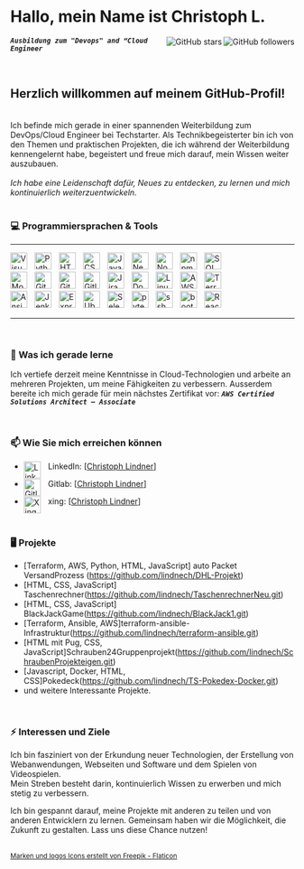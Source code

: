 # Hallo, mein Name ist Christoph L.

  <img align="right" src="https://img.shields.io/github/followers/lindnech?style=social" alt="GitHub followers">
  <img align="right" src="https://img.shields.io/github/stars/lindnech?style=social" alt="GitHub stars">

***`Ausbildung zum "Devops" and “Cloud Engineer`***

<br>

## Herzlich willkommen auf meinem GitHub-Profil!
<br>
Ich befinde mich gerade in einer spannenden Weiterbildung zum DevOps/Cloud Engineer bei Techstarter. Als Technikbegeisterter bin ich von den Themen und praktischen Projekten, die ich während der Weiterbildung kennengelernt habe, begeistert und freue mich darauf, mein Wissen weiter auszubauen.
<br>
<br>
 <i>Ich habe eine Leidenschaft dafür, Neues zu entdecken, zu lernen und mich kontinuierlich weiterzuentwickeln.</i>

 <br>
 <br>

### 💻 Programmiersprachen & Tools

---
<img align="left" alt="Visual Studio Code" width="30px" style="padding-right:10px;" src="https://cdn.jsdelivr.net/gh/devicons/devicon/icons/vscode/vscode-original.svg"/>
<img align="left" alt="Python" width="30px" style="padding-right:10px;" src="https://cdn.jsdelivr.net/gh/devicons/devicon/icons/python/python-original.svg"/>
<img align="left" alt="HTML5" width="30px" style="padding-right:10px;" src="https://cdn.jsdelivr.net/gh/devicons/devicon/icons/html5/html5-original.svg"/>
<img align="left" alt="CSS3" width="30px" style="padding-right:10px;" src="https://cdn.jsdelivr.net/gh/devicons/devicon/icons/css3/css3-original.svg"/>
<img align="left" alt="JavaScript" width="30px" style="padding-right:10px;" src="https://cdn.jsdelivr.net/gh/devicons/devicon/icons/javascript/javascript-original.svg"/>
<img align="left" alt="Next.js" width="30px" style="padding-right:10px;" src="https://cdn.jsdelivr.net/gh/devicons/devicon/icons/nextjs/nextjs-original-wordmark.svg"/>
<img align="left" alt="Node.js" width="30px" style="padding-right:10px;" src="https://cdn.jsdelivr.net/gh/devicons/devicon/icons/nodejs/nodejs-original-wordmark.svg"/>
<img align="left" alt="npm" width="30px" style="padding-right:10px;" src="https://cdn.jsdelivr.net/gh/devicons/devicon/icons/npm/npm-original-wordmark.svg"/>
<img align="left" alt="SQL" width="30px" style="padding-right:10px;" src="https://cdn.jsdelivr.net/gh/devicons/devicon/icons/mysql/mysql-original.svg"/>
<br>
<br>
<img align="left" alt="MongoDB" width="30px" style="padding-right:10px;" src="https://cdn.jsdelivr.net/gh/devicons/devicon/icons/mongodb/mongodb-original.svg"/>
<img align="left" alt="Git" width="30px" style="padding-right:10px;" src="https://cdn.jsdelivr.net/gh/devicons/devicon/icons/git/git-original.svg"/>
<img align="left" alt="Github" width="30px" style="padding-right:10px;" src="https://cdn.jsdelivr.net/gh/devicons/devicon/icons/github/github-original.svg"/>
<img align="left" alt="Gitlab" width="30px" style="padding-right:10px;" src="https://cdn.jsdelivr.net/gh/devicons/devicon/icons/gitlab/gitlab-original.svg"/>
<img align="left" alt="Jira" width="30px" style="padding-right:10px;" src="https://cdn.jsdelivr.net/gh/devicons/devicon/icons/jira/jira-original-wordmark.svg"/>
<img align="left" alt="Docker" width="30px" style="padding-right:10px;" src="https://cdn.jsdelivr.net/gh/devicons/devicon/icons/docker/docker-original.svg"/>
<img align="left" alt="Linux" width="30px" style="padding-right:10px;" src="https://cdn.jsdelivr.net/gh/devicons/devicon/icons/linux/linux-original.svg"/>
<img align="left" alt="AWS" width="30px" style="padding-right:10px;" src="https://cdn.jsdelivr.net/gh/devicons/devicon/icons/amazonwebservices/amazonwebservices-original.svg"/>
<img align="left" alt="Terraform" width="30px" style="padding-right:10px;" src="https://cdn.jsdelivr.net/gh/devicons/devicon/icons/terraform/terraform-original.svg"/>
<br>
<br>
<img align="left" alt="Ansible" width="30px" style="padding-right:10px;" src="https://cdn.jsdelivr.net/gh/devicons/devicon/icons/ansible/ansible-original-wordmark.svg"/>
<img align="left" alt="Jenkins" width="30px" style="padding-right:10px;" src="https://cdn.jsdelivr.net/gh/devicons/devicon/icons/jenkins/jenkins-original.svg"/>
<img align="left" alt="Express" width="30px" style="padding-right:10px;" src="https://cdn.jsdelivr.net/gh/devicons/devicon/icons/express/express-original-wordmark.svg"/>
<img align="left" alt="Ubuntu" width="30px" style="padding-right:10px;" src="https://cdn.jsdelivr.net/gh/devicons/devicon/icons/ubuntu/ubuntu-plain.svg"/>
<img align="left" alt="Selenium" width="30px" style="padding-right:10px;" src="https://cdn.jsdelivr.net/gh/devicons/devicon/icons/selenium/selenium-original.svg"/>
<img align="left" alt="pytest" width="30px" style="padding-right:10px;" src="https://cdn.jsdelivr.net/gh/devicons/devicon/icons/pytest/pytest-original.svg"/>
<img align="left" alt="ssh" width="30px" style="padding-right:10px;" src="https://cdn.jsdelivr.net/gh/devicons/devicon/icons/ssh/ssh-original-wordmark.svg"/>
<img align="left" alt="bootstrap" width="30px" style="padding-right:10px;" src="https://cdn.jsdelivr.net/gh/devicons/devicon/icons/bootstrap/bootstrap-original.svg"/>
<img align="left" alt="React" width="30px" style="padding-right:10px;" src="https://cdn.jsdelivr.net/gh/devicons/devicon/icons/react/react-original.svg" />

<br>
<br>

---

<br>

### 🌱 Was ich gerade lerne

Ich vertiefe derzeit meine Kenntnisse in Cloud-Technologien und arbeite an mehreren Projekten, um meine Fähigkeiten zu verbessern.
Ausserdem bereite ich mich gerade für mein nächstes Zertifikat vor:
***` AWS Certified Solutions Architect – Associate `***

<br>

### 📫 Wie Sie mich erreichen können

- LinkedIn: <img align="left" alt="LinkedIn" width="30px" style="padding-right:10px;" src="https://cdn.jsdelivr.net/gh/devicons/devicon/icons/linkedin/linkedin-original.svg"/> [<a href="https://www.linkedin.com/in/christoph-lindner01/">Christoph Lindner</a>]

- Gitlab: <img align="left" alt="Gitlab" width="30px" style="padding-right:10px;" src="https://cdn.jsdelivr.net/gh/devicons/devicon/icons/gitlab/gitlab-original.svg"/> [<a href="https://gitlab.com/lindnech">Christoph Lindner</a>]

- xing: <img align="left" alt="Xing" width="30px" style="padding-right:10px;" src="https://www.flaticon.com/de/kostenlose-icons/marken-und-logos"/>
[<a href="https://www.xing.com/profile/Christoph_Lindner063089">Christoph Lindner</a>]


<br>



### 🖥️ Projekte

- [Terraform, AWS, Python, HTML, JavaScript] auto Packet VersandProzess (https://github.com/lindnech/DHL-Projekt)
- [HTML, CSS, JavaScript] Taschenrechner(https://github.com/lindnech/TaschenrechnerNeu.git)
- [HTML, CSS, JavaScript] BlackJackGame(https://github.com/lindnech/BlackJack1.git)
- [Terraform, Ansible, AWS]terraform-ansible-Infrastruktur(https://github.com/lindnech/terraform-ansible.git)
- [HTML mit Pug, CSS, JavaScript]Schrauben24Gruppenprojekt(https://github.com/lindnech/SchraubenProjekteigen.git)
- [Javascript, Docker, HTML, CSS]Pokedeck(https://github.com/lindnech/TS-Pokedex-Docker.git)
- und weitere Interessante Projekte.

<br>

### ⚡ Interessen und Ziele

Ich bin fasziniert von der Erkundung neuer Technologien, der Erstellung von Webanwendungen, Webseiten und Software und dem Spielen von Videospielen. <br>
Mein Streben besteht darin, kontinuierlich Wissen zu erwerben und mich stetig zu verbessern.

Ich bin gespannt darauf, meine Projekte mit anderen zu teilen und von anderen Entwicklern zu lernen. Gemeinsam haben wir die Möglichkeit, die Zukunft zu gestalten. Lass uns diese Chance nutzen!

<!-- ![GitHub stats](https://github-readme-stats.vercel.app/api?username=lindnech&show_icons=true&theme=radical) -->

<br>
<small>
    <a href="https://www.flaticon.com/de/kostenlose-icons/marken-und-logos" title="marken und logos Icons">
        Marken und logos Icons erstellt von Freepik - Flaticon
    </a>
</small>

